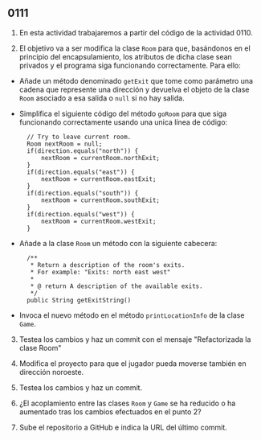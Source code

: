 ## 0111

1. En esta actividad trabajaremos a partir del código de la actividad 0110.

2. El objetivo va a ser modifica la clase `Room` para que, basándonos en el principio del encapsulamiento, los atributos de dicha clase sean privados y el programa siga funcionando correctamente. Para ello:

  - Añade un método denominado `getExit` que tome como parámetro una cadena que represente una dirección y devuelva el objeto de la clase `Room` asociado a esa salida o `null` si no hay salida.

  - Simplifica el siguiente código del método `goRoom` para que siga funcionando correctamente usando una unica línea de código:

          // Try to leave current room.
          Room nextRoom = null;
          if(direction.equals("north")) {
              nextRoom = currentRoom.northExit;
          }
          if(direction.equals("east")) {
              nextRoom = currentRoom.eastExit;
          }
          if(direction.equals("south")) {
              nextRoom = currentRoom.southExit;
          }
          if(direction.equals("west")) {
              nextRoom = currentRoom.westExit;
          }    

  - Añade a la clase `Room` un método con la siguiente cabecera:

          /**
           * Return a description of the room's exits.
           * For example: "Exits: north east west"
           *
           * @ return A description of the available exits.
           */
          public String getExitString()

  - Invoca el nuevo método en el método `printLocationInfo` de la clase `Game`.

3. Testea los cambios y haz un commit con el mensaje "Refactorizada la clase Room"
 
4. Modifica el proyecto para que el jugador pueda moverse también en dirección noroeste.

5. Testea los cambios y haz un commit.

6. ¿El acoplamiento entre las clases `Room` y `Game` se ha reducido o ha aumentado tras los cambios efectuados en el punto 2?

7. Sube el repositorio a GitHub e indica la URL del último commit.
